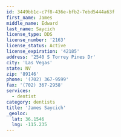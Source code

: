 ```yaml
---
id: 3449bb1c-c7f8-436e-bfb2-7ebd5444a63f
first_name: James
middle_name: Edward
last_name: Saycich
license_type: DDS
license_number: '2163'
license_status: Active
license_expiration: '42185'
address: '2540 S Torrey Pines Dr'
city: 'Las Vegas'
state: NV
zip: '89146'
phone: '(702) 367-9599'
fax: '(702) 367-2958'
services:
  - dentist
category: dentists
title: 'James Saycich'
_geoloc:
  lat: 36.1546
  lng: -115.235
---
```

